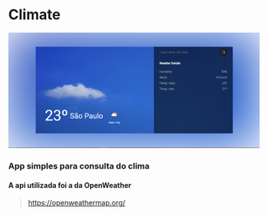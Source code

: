 # Climate
![print climate](images/print.png)

### App simples para consulta do clima 

#### A api utilizada foi a da OpenWeather

>https://openweathermap.org/